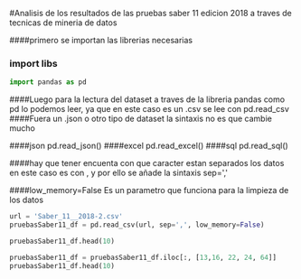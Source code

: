 #Analisis de los resultados de las pruebas saber 11 edicion 2018 a traves de
tecnicas de mineria de datos

####primero se importan las librerias necesarias

### import libs

```python
import pandas as pd
```

####Luego para la lectura del dataset a traves de la libreria pandas como pd lo
podemos leer, ya que en este caso es un .csv se lee con pd.read_csv
####Fuera un
.json o otro tipo de dataset la sintaxis no es que cambie mucho

####json       pd.read_json()
####excel      pd.read_excel()
####sql
pd.read_sql()

####hay que tener encuenta con que caracter estan separados los datos en este
caso es con , y por ello se añade la sintaxis sep=','

####low_memory=False    Es un parametro que funciona para la limpieza de los
datos

```python
url = 'Saber_11__2018-2.csv'
pruebasSaber11_df = pd.read_csv(url, sep=',', low_memory=False)


```

```python
pruebasSaber11_df.head(10)
```

```python
pruebasSaber11_df = pruebasSaber11_df.iloc[:, [13,16, 22, 24, 64]]
pruebasSaber11_df.head(10)
```
